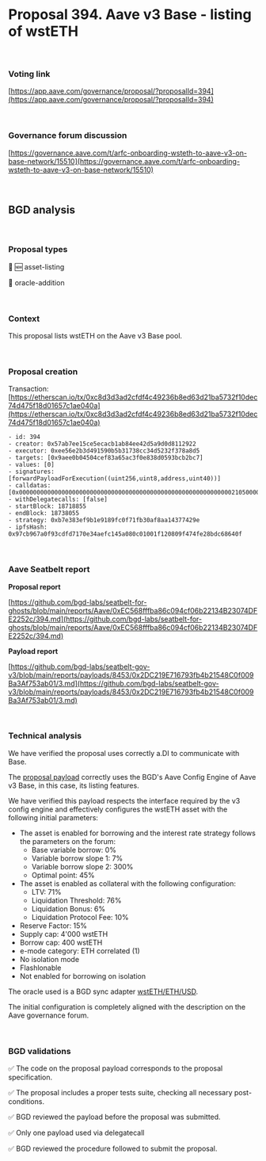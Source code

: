 # Proposal 394. Aave v3 Base - listing of wstETH

<br>

### Voting link

[https://app.aave.com/governance/proposal/?proposalId=394](https://app.aave.com/governance/proposal/?proposalId=394)

<br>

### Governance forum discussion

[https://governance.aave.com/t/arfc-onboarding-wsteth-to-aave-v3-on-base-network/15510](https://governance.aave.com/t/arfc-onboarding-wsteth-to-aave-v3-on-base-network/15510)

<br>

## BGD analysis

<br>

### Proposal types

:gem: :new: asset-listing

:crystal_ball: oracle-addition

<br>

### Context

This proposal lists wstETH on the Aave v3 Base pool.


<br>

### Proposal creation

Transaction: [https://etherscan.io/tx/0xc8d3d3ad2cfdf4c49236b8ed63d21ba5732f10dec74d475f18d01657c1ae040a](https://etherscan.io/tx/0xc8d3d3ad2cfdf4c49236b8ed63d21ba5732f10dec74d475f18d01657c1ae040a)

```
- id: 394
- creator: 0x57ab7ee15ce5ecacb1ab84ee42d5a9d0d8112922
- executor: 0xee56e2b3d491590b5b31738cc34d5232f378a8d5
- targets: [0x9aee0b04504cef83a65ac3f0e838d0593bcb2bc7]
- values: [0]
- signatures: [forwardPayloadForExecution((uint256,uint8,address,uint40))]
- calldatas: [0x000000000000000000000000000000000000000000000000000000000000210500000000000000000000000000000000000000000000000000000000000000010000000000000000000000002dc219e716793fb4b21548c0f009ba3af753ab010000000000000000000000000000000000000000000000000000000000000003]
- withDelegatecalls: [false]
- startBlock: 18718855
- endBlock: 18738055
- strategy: 0xb7e383ef9b1e9189fc0f71fb30af8aa14377429e
- ipfsHash: 0x97cb967a0f93cdfd7170e34aefc145a080c01001f120809f474fe28bdc68640f
```

<br>

### Aave Seatbelt report

**Proposal report**

[https://github.com/bgd-labs/seatbelt-for-ghosts/blob/main/reports/Aave/0xEC568fffba86c094cf06b22134B23074DFE2252c/394.md](https://github.com/bgd-labs/seatbelt-for-ghosts/blob/main/reports/Aave/0xEC568fffba86c094cf06b22134B23074DFE2252c/394.md)

**Payload report**

[https://github.com/bgd-labs/seatbelt-gov-v3/blob/main/reports/payloads/8453/0x2DC219E716793fb4b21548C0f009Ba3Af753ab01/3.md](https://github.com/bgd-labs/seatbelt-gov-v3/blob/main/reports/payloads/8453/0x2DC219E716793fb4b21548C0f009Ba3Af753ab01/3.md)


<br>

### Technical analysis

We have verified the proposal uses correctly a.DI to communicate with Base.

The [proposal payload](https://basescan.org/address/0x3b0b255e648D6680a6cf1A5aF92c73240e13C69d#code#F1#L18) correctly uses the BGD's Aave Config Engine of Aave v3 Base, in this case, its listing features.

We have verified this payload respects the interface required by the v3 config engine and effectively configures the wstETH asset with the following initial parameters:

- The asset is enabled for borrowing and the interest rate strategy follows the parameters on the forum:
  - Base variable borrow: 0%
  - Variable borrow slope 1: 7%
  - Variable borrow slope 2: 300%
  - Optimal point: 45%
- The asset is enabled as collateral with the following configuration:
  - LTV: 71%
  - Liquidation Threshold: 76%
  - Liquidation Bonus: 6%
  - Liquidation Protocol Fee: 10%
- Reserve Factor: 15%
- Supply cap: 4'000 wstETH
- Borrow cap: 400 wstETH
- e-mode category: ETH correlated (1)
- No isolation mode
- Flashlonable
- Not enabled for borrowing on isolation

The oracle used is a BGD sync adapter [wstETH/ETH/USD](https://basescan.org/address/0x945fd405773973d286de54e44649cc0d9e264f78#readContract#F8).

The initial configuration is completely aligned with the description on the Aave governance forum.


<br>

### BGD validations

:white_check_mark: The code on the proposal payload corresponds to the proposal specification.

:white_check_mark: The proposal includes a proper tests suite, checking all necessary post-conditions.

:white_check_mark: BGD reviewed the payload before the proposal was submitted.

:white_check_mark: Only one payload used via delegatecall

:white_check_mark: BGD reviewed the procedure followed to submit the proposal.

